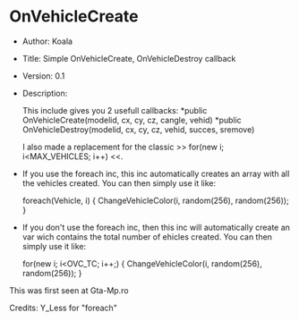 OnVehicleCreate
===============

*	Author:		Koala
*	Title:		Simple OnVehicleCreate, OnVehicleDestroy callback
*	Version:	0.1
*	Description:

	This include gives you 2 usefull callbacks:
	*public OnVehicleCreate(modelid, cx, cy, cz, cangle, vehid)
	*public OnVehicleDestroy(modelid, cx, cy, cz, vehid, succes, sremove)
	
	I also made a replacement for the classic >> for(new i; i<MAX_VEHICLES; i++) <<.
	
*	If you use the foreach inc, this inc automatically creates an array with all the vehicles created.
	You can then simply use it like:

	foreach(Vehicle, i)
	{
	ChangeVehicleColor(i, random(256), random(256));
	}

*	If you don't use the foreach inc, then this inc will automatically create an var wich contains the total number of ehicles created.
	You can then simply use it like:

	for(new i; i<OVC_TC; i++;)
	{
	ChangeVehicleColor(i, random(256), random(256));
	}

 This was first seen at Gta-Mp.ro

 Credits: Y_Less for "foreach"

